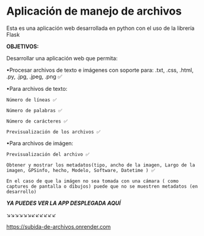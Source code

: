 
# Aplicación de manejo de archivos


Esta es una aplicación web desarrollada en python con el uso de la librería Flask

 **OBJETIVOS:** 

Desarrollar una aplicación web que permita:

•Procesar archivos de texto e imágenes 
    con soporte para: .txt, .css, .html, .py, .jpg, .jpeg, .png ✅️

•Para archivos de texto:

    Número de líneas ✅️ 
    
    Número de palabras ✅️ 
    
    Número de carácteres ✅️ 
    
    Previsualización de los archivos ✅️  
    
•Para archivos de imágen:

    Previsualización del archivo ✅️
    
    Obtener y mostrar los metadatos(tipo, ancho de la imagen, Largo de la imagen, GPSinfo, hecho, Modelo, Software, Datetime ) ✅️
    
    En el caso de que la imágen no sea tomada con una cámara ( como captures de pantalla o dibujos) puede que no se muestren metadatos (en desarrollo)

***YA PUEDES VER LA APP DESPLEGADA AQUÍ***

↘️↘️↘️↘️↘️↘️↙️↙️↙️↙️↙️↙️

https://subida-de-archivos.onrender.com
